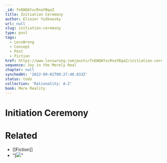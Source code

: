 ```yaml
---
_id: fnEWQAYxcRnaYBqaZ
title: Initiation Ceremony
author: Eliezer Yudkowsky
url: null
slug: initiation-ceremony
type: post
tags:
  - LessWrong
  - Concept
  - Post
  - Fiction
href: https://www.lesswrong.com/posts/fnEWQAYxcRnaYBqaZ/initiation-ceremony
sequence: Joy in the Merely Real
chapter: null
synchedAt: '2022-09-01T09:27:40.833Z'
status: todo
collection: 'Rationality: A-Z'
book: Mere Reality
---
```


# Initiation Ceremony


# Related

- [[Fiction]]
- "[![](/static/imported/2008/03/27/elimonk2darker.jpg)"